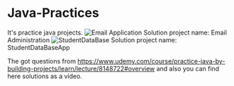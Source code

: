 # Java-Practices
 It's practice java projects.
 ![Email Application](https://user-images.githubusercontent.com/45934056/73859845-c26ea680-484b-11ea-8759-0e433fd88fd2.png)
 Solution project name: Email Administration
 ![StudentDataBase](https://user-images.githubusercontent.com/45934056/73859849-c4386a00-484b-11ea-96f0-9eccefcd5b55.png)
 Solution project name: StudentDataBaseApp
 
 The got questions from https://www.udemy.com/course/practice-java-by-building-projects/learn/lecture/8148722#overview and also you can find here solutions as a video.
